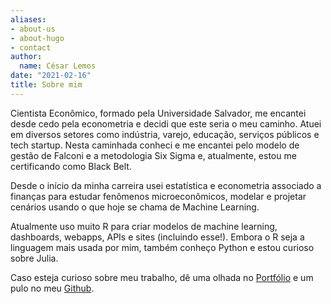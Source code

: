 ```yaml
---
aliases:
- about-us
- about-hugo
- contact
author:
  name: César Lemos
date: "2021-02-16"
title: Sobre mim
---
```


Cientista Econômico, formado pela Universidade Salvador, me encantei desde cedo pela econometria e decidi que este seria o meu caminho. Atuei em diversos setores como indústria, varejo, educação, serviços públicos e tech startup. Nesta caminhada conheci e me encantei pelo modelo de gestão de Falconi e a metodologia Six Sigma e, atualmente, estou me certificando como Black Belt.

Desde o início da minha carreira usei estatística e econometria associado a finanças para estudar fenômenos microeconômicos, modelar e projetar cenários usando o que hoje se chama de Machine Learning.

Atualmente uso muito R para criar modelos de machine learning, dashboards, webapps, APIs e sites (incluindo esse!). Embora o R seja a linguagem mais usada por mim, também conheço Python e estou curioso sobre Julia.

Caso esteja curioso sobre meu trabalho, dê uma olhada no [Portfólio](/categories/) e um pulo no meu [Github](https://github.com/cesarjlemos/-Data-Science-and-AI-Studies).

